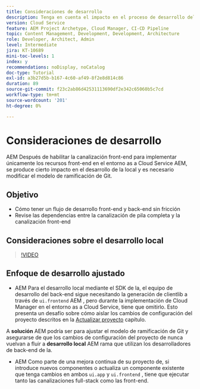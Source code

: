 ```yaml
---
title: Consideraciones de desarrollo
description: Tenga en cuenta el impacto en el proceso de desarrollo del front-end y del back-end una vez que habilite la canalización front-end.
version: Cloud Service
feature: AEM Project Archetype, Cloud Manager, CI-CD Pipeline
topic: Content Management, Development, Development, Architecture
role: Developer, Architect, Admin
level: Intermediate
jira: KT-10689
mini-toc-levels: 1
index: y
recommendations: noDisplay, noCatalog
doc-type: Tutorial
exl-id: a3b27d5b-b167-4c60-af49-8f2e8d814c86
duration: 89
source-git-commit: f23c2ab86d42531113690df2e342c65060b5c7cd
workflow-type: tm+mt
source-wordcount: '201'
ht-degree: 0%

---
```


# Consideraciones de desarrollo

AEM Después de habilitar la canalización front-end para implementar únicamente los recursos front-end en el entorno as a Cloud Service AEM, se produce cierto impacto en el desarrollo de la local y es necesario modificar el modelo de ramificación de Git.

## Objetivo

* Cómo tener un flujo de desarrollo front-end y back-end sin fricción
* Revise las dependencias entre la canalización de pila completa y la canalización front-end


## Consideraciones sobre el desarrollo local

>[!VIDEO](https://video.tv.adobe.com/v/3409421?quality=12&learn=on)


## Enfoque de desarrollo ajustado

* AEM Para el desarrollo local mediante el SDK de la, el equipo de desarrollo del back-end sigue necesitando la generación de clientlib a través de `ui.frontend` AEM , pero durante la implementación de Cloud Manager en el entorno as a Cloud Service, tiene que omitirlo. Esto presenta un desafío sobre cómo aislar los cambios de configuración del proyecto descritos en la [Actualizar proyecto](update-project.md) capítulo.

A __solución__ AEM podría ser para ajustar el modelo de ramificación de Git y asegurarse de que los cambios de configuración del proyecto de nunca vuelvan a fluir a __desarrollo local__ AEM rama que utilizan los desarrolladores de back-end de la.


* AEM Como parte de una mejora continua de su proyecto de, si introduce nuevos componentes o actualiza un componente existente que tenga cambios en ambos `ui.app` y `ui.frontend` , tiene que ejecutar tanto las canalizaciones full-stack como las front-end.
